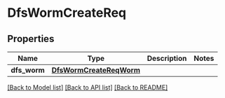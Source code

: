 # DfsWormCreateReq

## Properties
Name | Type | Description | Notes
------------ | ------------- | ------------- | -------------
**dfs_worm** | [**DfsWormCreateReqWorm**](DfsWormCreateReqWorm.md) |  | 

[[Back to Model list]](../README.md#documentation-for-models) [[Back to API list]](../README.md#documentation-for-api-endpoints) [[Back to README]](../README.md)


